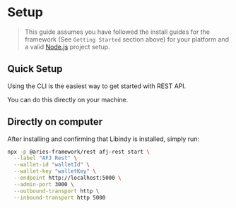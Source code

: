 # Setup

> This guide assumes you have followed the install guides for the framework
> (See `Getting Started` section above) for your platform and a valid [Node.js](https://nodejs.org) project setup.

## Quick Setup

Using the CLI is the easiest way to get started with REST API.

You can do this directly on your machine.

<!--tabs-->

## Directly on computer

After installing and confirming that Libindy is installed, simply run:

```sh
npx -p @aries-framework/rest afj-rest start \
  --label "AFJ Rest" \
  --wallet-id "walletId" \
  --wallet-key "walletKey" \
  --endpoint http://localhost:5000 \
  --admin-port 3000 \
  --outbound-transport http \
  --inbound-transport http 5000
```

<!--/tabs-->
